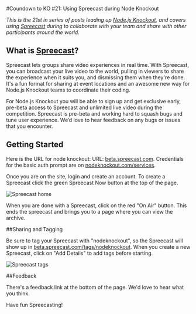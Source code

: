 #Coundown to KO #21: Using Spreecast during Node Knockout

*This is the 21st in series of posts leading up [Node.js Knockout][1],
and covers using [Spreecast][] during to collaborate with your team and
share with other participants around the world.*

[1]: http://nodeknockout.com
[Spreecast]: http://beta.spreecast.com

## What is [Spreecast][]?

Spreecast lets groups share video experiences in real time.
With Spreecast, you can broadcast your live video to the world,
pulling in viewers to share the experience when it suits you,
and dismissing them when they're done. It's a fun format for
sharing at event locations and an awesome new way for
Node.js Knockout teams to coordinate their coding.

For Node.js Knockout you will be able to sign up and get
exclusive early, pre-beta access to Spreecast and unlimited
live video during the competition. Spreecast is pre-beta and
working hard to squash bugs and tune user experience. We’d
love to hear feedback on any bugs or issues that you encounter.

## Getting Started

Here is the URL for node knockout:
URL: 	[beta.spreecast.com](http://beta.spreecast.com).
Credentials for the basic auth prompt are on
[nodeknockout.com/services](http://nodeknockout.com/services).

Once you are on the site, login and create an account. To create a
Spreecast click the green Spreecast Now button at the top of the page.

![Spreecast home](http://dl.dropbox.com/u/30568/spreecast-4up.png)

When you are done with a Spreecast, click on the red "On Air" button.
This ends the spreecast and brings you to a page where you can view the archive.

##Sharing and Tagging

Be sure to tag your Spreecast with "nodeknockout", so the Spreecast will show up in
[beta.spreecast.com/tags/nodeknockout](http://beta.spreecast.com/tags/nodeknockout).
When you create a new Spreecast, click on "Add Details" to add tags before starting.

![Spreecast tags](http://dl.dropbox.com/u/30568/spreecast-tags.png)

##Feedback

There's a feedback link at the bottom of the page. We'd love to hear what you think.

Have fun Spreecasting!
